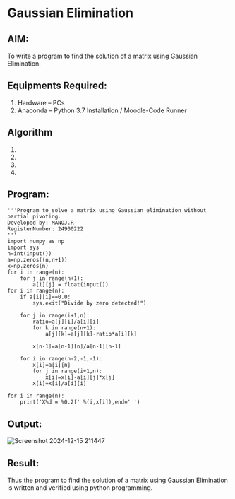 # Gaussian Elimination

## AIM:
To write a program to find the solution of a matrix using Gaussian Elimination.

## Equipments Required:
1. Hardware – PCs
2. Anaconda – Python 3.7 Installation / Moodle-Code Runner

## Algorithm
1. 
2. 
3. 
4. 

## Program:
```
'''Program to solve a matrix using Gaussian elimination without partial pivoting.
Developed by: MANOJ.R
RegisterNumber: 24900222 
'''
import numpy as np
import sys
n=int(input())
a=np.zeros((n,n+1))
x=np.zeros(n)
for i in range(n):
    for j in range(n+1):
        a[i][j] = float(input())
for i in range(n):
    if a[i][i]==0.0:
        sys.exit("Divide by zero detected!")

    for j in range(i+1,n):
        ratio=a[j][i]/a[i][i]
        for k in range(n+1):
            a[j][k]=a[j][k]-ratio*a[i][k]

        x[n-1]=a[n-1][n]/a[n-1][n-1]

    for i in range(n-2,-1,-1):
        x[i]=a[i][n]
        for j in range(i+1,n):
            x[i]=x[i]-a[i][j]*x[j]
        x[i]=x[i]/a[i][i]

for i in range(n):
    print('X%d = %0.2f' %(i,x[i]),end=' ') 
```

## Output:
![Screenshot 2024-12-15 211447](https://github.com/user-attachments/assets/25e26c1d-9b4c-4191-a9a1-c0b857bba08b)



## Result:
Thus the program to find the solution of a matrix using Gaussian Elimination is written and verified using python programming.

